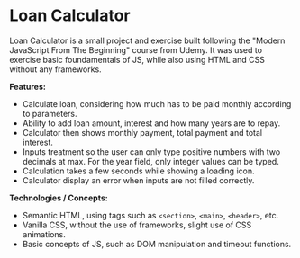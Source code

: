 # Loan Calculator

Loan Calculator is a small project and exercise built following the "Modern JavaScript From The Beginning" course from Udemy. It was used to exercise basic foundamentals 
of JS, while also using HTML and CSS without any frameworks.

**Features:**
* Calculate loan, considering how much has to be paid monthly according to parameters.
* Ability to add loan amount, interest and how many years are to repay.
* Calculator then shows monthly payment, total payment and total interest.
* Inputs treatment so the user can only type positive numbers with two decimals at max. For the year field, only integer values can be typed.
* Calculation takes a few seconds while showing a loading icon.
* Calculator display an error when inputs are not filled correctly.

**Technologies / Concepts:**
* Semantic HTML, using tags such as `<section>`, `<main>`, `<header>`, etc.
* Vanilla CSS, without the use of frameworks, slight use of CSS animations.
* Basic concepts of JS, such as DOM manipulation and timeout functions.
